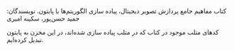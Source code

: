 کتاب مفاهیم جامع پردازش تصویر دیجیتال، پیاده سازی الگوریتم‌ها با پایتون.
نویسندگان: حمید حسن‌پور، سکینه امیری


کدهای متلب موجود در کتاب که در متلب پیاده سازی شده‌اند، در این مخزن به پایتون تبدیل کرده‌ایم.
